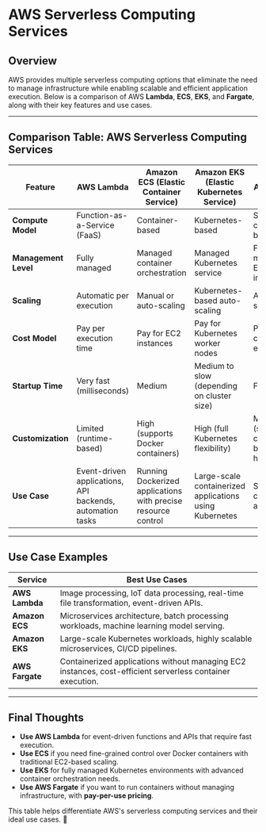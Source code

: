 # AWS Serverless Computing Services

## **Overview**

AWS provides multiple serverless computing options that eliminate the need to manage infrastructure while enabling scalable and efficient application execution. Below is a comparison of AWS **Lambda**, **ECS**, **EKS**, and **Fargate**, along with their key features and use cases.

---

## **Comparison Table: AWS Serverless Computing Services**

| Feature              | **AWS Lambda**                                            | **Amazon ECS (Elastic Container Service)**                    | **Amazon EKS (Elastic Kubernetes Service)**             | **AWS Fargate**                                         |
| -------------------- | --------------------------------------------------------- | ------------------------------------------------------------- | ------------------------------------------------------- | ------------------------------------------------------- |
| **Compute Model**    | Function-as-a-Service (FaaS)                              | Container-based                                               | Kubernetes-based                                        | Serverless container-based                              |
| **Management Level** | Fully managed                                             | Managed container orchestration                               | Managed Kubernetes service                              | Fully managed (no EC2 instances)                        |
| **Scaling**          | Automatic per execution                                   | Manual or auto-scaling                                        | Kubernetes-based auto-scaling                           | Automatic scaling                                       |
| **Cost Model**       | Pay per execution time                                    | Pay for EC2 instances                                         | Pay for Kubernetes worker nodes                         | Pay per container execution                             |
| **Startup Time**     | Very fast (milliseconds)                                  | Medium                                                        | Medium to slow (depending on cluster size)              | Fast                                                    |
| **Customization**    | Limited (runtime-based)                                   | High (supports Docker containers)                             | High (full Kubernetes flexibility)                      | Medium (supports containers, but no direct host access) |
| **Use Case**         | Event-driven applications, API backends, automation tasks | Running Dockerized applications with precise resource control | Large-scale containerized applications using Kubernetes | Serverless containerized applications                   |

---

## **Use Case Examples**

| **Service**     | **Best Use Cases**                                                                                        |
| --------------- | --------------------------------------------------------------------------------------------------------- |
| **AWS Lambda**  | Image processing, IoT data processing, real-time file transformation, event-driven APIs.                  |
| **Amazon ECS**  | Microservices architecture, batch processing workloads, machine learning model serving.                   |
| **Amazon EKS**  | Large-scale Kubernetes workloads, highly scalable microservices, CI/CD pipelines.                         |
| **AWS Fargate** | Containerized applications without managing EC2 instances, cost-efficient serverless container execution. |

---

## **Final Thoughts**

- **Use AWS Lambda** for event-driven functions and APIs that require fast execution.
- **Use ECS** if you need fine-grained control over Docker containers with traditional EC2-based scaling.
- **Use EKS** for fully managed Kubernetes environments with advanced container orchestration needs.
- **Use AWS Fargate** if you want to run containers without managing infrastructure, with **pay-per-use pricing**.

This table helps differentiate AWS's serverless computing services and their ideal use cases. 🚀
